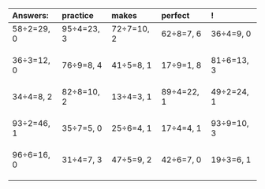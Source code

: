 | Answers: | practice | makes | perfect | ! |
| :--- | :--- | :--- | :--- | :--- |
| 58÷2=29, 0 | 95÷4=23, 3 | 72÷7=10, 2 | 62÷8=7, 6 | 36÷4=9, 0 | 
|   |   |   |   |   | 
|   |   |   |   |   | 
|   |   |   |   |   | 
| 36÷3=12, 0 | 76÷9=8, 4 | 41÷5=8, 1 | 17÷9=1, 8 | 81÷6=13, 3 | 
|   |   |   |   |   | 
|   |   |   |   |   | 
|   |   |   |   |   | 
| 34÷4=8, 2 | 82÷8=10, 2 | 13÷4=3, 1 | 89÷4=22, 1 | 49÷2=24, 1 | 
|   |   |   |   |   | 
|   |   |   |   |   | 
|   |   |   |   |   | 
| 93÷2=46, 1 | 35÷7=5, 0 | 25÷6=4, 1 | 17÷4=4, 1 | 93÷9=10, 3 | 
|   |   |   |   |   | 
|   |   |   |   |   | 
|   |   |   |   |   | 
| 96÷6=16, 0 | 31÷4=7, 3 | 47÷5=9, 2 | 42÷6=7, 0 | 19÷3=6, 1 | 
|   |   |   |   |   | 
|   |   |   |   |   | 
|   |   |   |   |   | 
